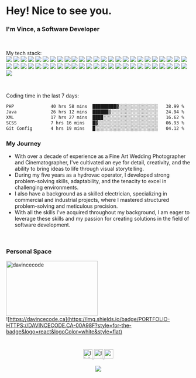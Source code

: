 <h1>Hey! Nice to see you.</h1>

### I'm Vince, a Software Developer

<br clear="both">

My tech stack:<br>
![](https://img.shields.io/badge/HTML5-E34F26?style=for-the-badge&logo=html5&logoColor=white&style=flat)
![](https://img.shields.io/badge/CSS3-1572B6?style=for-the-badge&logo=css3&logoColor=white&style=flat)
![](https://img.shields.io/badge/Sass-CC6699?style=for-the-badge&logo=sass&logoColor=white&style=flat)
![](https://img.shields.io/badge/Javascript-F7DF1E?style=for-the-badge&logo=javascript&logoColor=black&style=flat)
![](https://img.shields.io/badge/React-61DAFB?style=for-the-badge&logo=react&logoColor=white&style=flat)
![](https://img.shields.io/badge/vite-646CFF?style=for-the-badge&logo=vite&logoColor=white&style=flat)
![](https://img.shields.io/badge/NEXT.js-000000?style=for-the-badge&logo=nextdotjs&logoColor=white&style=flat)
![](https://img.shields.io/badge/Gatsby-663399?style=for-the-badge&logo=gatsby&logoColor=white&style=flat)
![](https://img.shields.io/badge/PHP-777BB4?style=for-the-badge&logo=php&logoColor=white&style=flat)
![](https://img.shields.io/badge/Ruby-CC0000?style=for-the-badge&logo=ruby&logoColor=white&style=flat)
![](https://img.shields.io/badge/Rails-CC0000?style=for-the-badge&logo=rubyonrails&logoColor=white&style=flat)
![](https://img.shields.io/badge/Wordpress-21759B?style=for-the-badge&logo=wordpress&logoColor=white&style=flat)
![](https://img.shields.io/badge/Shopify-7AB55C?style=for-the-badge&logo=shopify&logoColor=white&style=flat)
![](https://img.shields.io/badge/wpengine-0ECAD4?style=for-the-badge&logo=wpengine&logoColor=white&style=flat)
![](https://img.shields.io/badge/woocommerce-96588A?style=for-the-badge&logo=woo&logoColor=white&style=flat)
![](https://img.shields.io/badge/Node-339933?style=for-the-badge&logo=nodedotjs&logoColor=white&style=flat)
![](https://img.shields.io/badge/Express-000000?style=for-the-badge&logo=express&logoColor=white&style=flat)
![](https://img.shields.io/badge/jQuery-0769AD?style=for-the-badge&logo=jquery&logoColor=white&style=flat)
![](https://img.shields.io/badge/Bootstrap-7952B3?style=for-the-badge&logo=bootstrap&logoColor=white&style=flat)
![](https://img.shields.io/badge/TailwindCSS-06B6D4?style=for-the-badge&logo=tailwindcss&logoColor=white&style=flat)
![](https://img.shields.io/badge/GraphQL-E10098?style=for-the-badge&logo=graphql&logoColor=white&style=flat)
![](https://img.shields.io/badge/Storybook-FF4785?style=for-the-badge&logo=storybook&logoColor=white&style=flat)
![](https://img.shields.io/badge/Git-F05032?style=for-the-badge&logo=git&logoColor=white&style=flat)
![](https://img.shields.io/badge/Github-181717?style=for-the-badge&logo=github&logoColor=white&style=flat)
![](https://img.shields.io/badge/Gitlab-FC6D26?style=for-the-badge&logo=gitlab&logoColor=white&style=flat)
![](https://img.shields.io/badge/VScode-007ACC?style=for-the-badge&logo=visualstudiocode&logoColor=white&style=flat)
![](https://img.shields.io/badge/eclipseide-2C2255?style=for-the-badge&logo=eclipseide&logoColor=white&style=flat)
![](https://img.shields.io/badge/homebrew-FBB040?style=for-the-badge&logo=homebrew&logoColor=white&style=flat)
![](https://img.shields.io/badge/npm-CB3837?style=for-the-badge&logo=npm&logoColor=white&style=flat)
![](https://img.shields.io/badge/jira-0052CC?style=for-the-badge&logo=jirasoftware&logoColor=white&style=flat)
![](https://img.shields.io/badge/asana-F06A6A?style=for-the-badge&logo=asana&logoColor=white&style=flat)
![](https://img.shields.io/badge/Notion-000000?style=for-the-badge&logo=notion&logoColor=white&style=flat)
![](https://img.shields.io/badge/Figma-F24E1E?style=for-the-badge&logo=figma&logoColor=white&style=flat)
![](https://img.shields.io/badge/Adobe-DA1F26?style=for-the-badge&logo=adobecreativecloud&logoColor=white&style=flat)
![](https://img.shields.io/badge/Prisma-2D3748?style=for-the-badge&logo=prisma&logoColor=white&style=flat)
![](https://img.shields.io/badge/Mongodb-47A248?style=for-the-badge&logo=mongodb&logoColor=white&style=flat)
![](https://img.shields.io/badge/Postgresql-4169E1?style=for-the-badge&logo=postgresql&logoColor=white&style=flat)
![](https://img.shields.io/badge/MySql-4479A1?style=for-the-badge&logo=mysql&logoColor=white&style=flat)
![](https://img.shields.io/badge/SQLite-003B57?style=for-the-badge&logo=sqlite&logoColor=white&style=flat)
![](https://img.shields.io/badge/cPanel-FF6C2C?style=for-the-badge&logo=cpanel&logoColor=white&style=flat)
![](https://img.shields.io/badge/Socket.io-010101?style=for-the-badge&logo=socketdotio&logoColor=white&style=flat)
![](https://img.shields.io/badge/Mocha-8D6748?style=for-the-badge&logo=mocha&logoColor=white&style=flat)
![](https://img.shields.io/badge/Chai-A30701?style=for-the-badge&logo=chai&logoColor=white&style=flat)
![](https://img.shields.io/badge/Cypress-17202C?style=for-the-badge&logo=cypress&logoColor=white&style=flat)
![](https://img.shields.io/badge/Google-4285F4?style=for-the-badge&logo=google&logoColor=white&style=flat)
![](https://img.shields.io/badge/Heroku-430098?style=for-the-badge&logo=heroku&logoColor=white&style=flat)
![](https://img.shields.io/badge/Netlify-00C7B7?style=for-the-badge&logo=netlify&logoColor=white&style=flat)
![](https://img.shields.io/badge/Vercel-000000?style=for-the-badge&logo=vercel&logoColor=white&style=flat)
![](https://img.shields.io/badge/amazonaws-232F3E?style=for-the-badge&logo=amazonaws&logoColor=white&style=flat)
![](https://img.shields.io/badge/amazonec2-FF9900?style=for-the-badge&logo=amazonec2&logoColor=white&style=flat)
![](https://img.shields.io/badge/headlessui-FF9900?style=for-the-badge&logo=headlessui&logoColor=white&style=flat)

<br clear="both">

Coding time in the last 7 days:<br><!--START_SECTION:waka-->

```txt
PHP              40 hrs 58 mins  █████████▓░░░░░░░░░░░░░░░   38.99 %
Java             26 hrs 12 mins  ██████▒░░░░░░░░░░░░░░░░░░   24.94 %
XML              17 hrs 27 mins  ████░░░░░░░░░░░░░░░░░░░░░   16.62 %
SCSS             7 hrs 16 mins   █▓░░░░░░░░░░░░░░░░░░░░░░░   06.93 %
Git Config       4 hrs 19 mins   █░░░░░░░░░░░░░░░░░░░░░░░░   04.12 %
```

<!--END_SECTION:waka-->

### My Journey

- With over a decade of experience as a Fine Art Wedding Photographer and Cinematographer, I've cultivated an eye for detail, creativity, and the ability to bring ideas to life through visual storytelling.
- During my five years as a hydrovac operator, I developed strong problem-solving skills, adaptability, and the tenacity to excel in challenging environments.
- I also have a background as a skilled electrician, specializing in commercial and industrial projects, where I mastered structured problem-solving and meticulous precision.
- With all the skills I've acquired throughout my background, I am eager to leverage these skills and my passion for creating solutions in the field of software development.

<br clear="both">

### Personal Space

<a href="https://davincecode.ca">[<img align="left" height="150px" width="250px" alt="davincecode" src="https://github.com/davincecode/Files-For-Archive/blob/5434f1374e5c74fe21aad8888a28c4383a2debec/me_lol.gif"/>](https://www.davincecode.ca/)<br clear="both">
![https://davincecode.ca](https://img.shields.io/badge/PORTFOLIO-HTTPS://DAVINCECODE.CA-00A98F?style=for-the-badge&logo=react&logoColor=white&style=flat)</a>

#

<div align="center">
  <a href="https://www.linkedin.com/in/vincent-ybanez/" target="_blank">
    <img src="https://img.shields.io/static/v1?message=LinkedIn&logo=linkedin&label=&color=0077B5&logoColor=white&labelColor=&style=for-the-badge" height="25" alt="linkedin logo"  />
  </a>
  <a href="https://www.instagram.com/vincentybanezphoto/" target="_blank">
    <img src="https://img.shields.io/static/v1?message=Instagram&logo=instagram&label=&color=E4405F&logoColor=white&labelColor=&style=for-the-badge" height="25" alt="Instagram logo"  />
  </a>
   <a href="mailto:vincentybanezdev@gmail.com" target="_blank">
    <img src="https://img.shields.io/static/v1?message=Gmail&logo=gmail&label=&color=D14836&logoColor=white&labelColor=&style=for-the-badge" height="25" alt="gmail logo"  />
  </a>
</div>

<br clear="both">

<div align="center">
  <img src="https://visitor-badge.laobi.icu/badge?page_id=davincecode.davincecode&"  />
</div>
